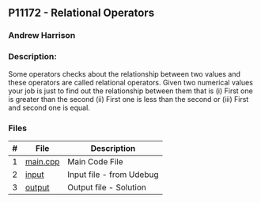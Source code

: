 ## P11172 - Relational Operators
### Andrew Harrison
### Description:

Some operators checks about the relationship between two values and these operators are called relational
operators. Given two numerical values your job is just to find out the relationship between them that is
(i) First one is greater than the second (ii) First one is less than the second or (iii) First and
second one is equal.

### Files

|   #   | File                       | Description                                                |
| :---: | -------------------------- | ---------------------------------------------------------- |
|   1   | [main.cpp](./main.cpp)     | Main Code File                                             |
|   2   | [input](./input.txt)       | Input file - from Udebug                                   |
|   3   | [output](./output.txt)     | Output file - Solution                                     |
